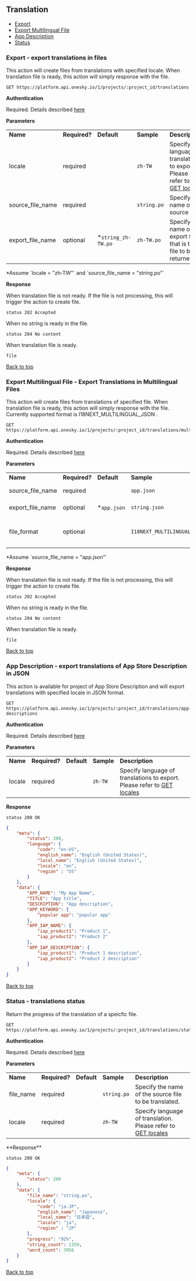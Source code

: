## Translation
- [Export](#export---export-translations-in-files)
- [Export Multilingual File](#export-multilingual-file---export-translations-in-multilingual-files)
- [App Description](#app-description---export-translations-of-app-store-description-in-json)
- [Status](#status---translations-status)


### Export - export translations in files
This action will create files from translations with specified locale. When translation file is ready, this action will simply response with the file.

    GET https://platform.api.onesky.io/1/projects/:project_id/translations

**Authentication**

Required. Details described [here](/README.md#authentication)

**Parameters**

<table>
    <tr>
        <td><strong>Name</strong></td>
        <td><strong>Required?</strong></td>
        <td><strong>Default</strong></td>
        <td><strong>Sample</strong></td>
        <td><strong>Description</strong></td>
    </tr>
    <tr>
        <td>locale</td>
        <td>required</td>
        <td></td>
        <td><code>zh-TW</code></td>
        <td>Specify language of translations to export. Please refer to <a href="/resources/locale.md">GET locales</a></td>
    </tr>
    <tr>
        <td>source_file_name</td>
        <td>required</td>
        <td></td>
        <td><code>string.po</code></td>
        <td>Specify the name of the source file.</td>
    </tr>
    <tr>
        <td>export_file_name</td>
        <td>optional</td>
        <td>*<code>string_zh-TW.po</code></td>
        <td><code>zh-TW.po</code></td>
        <td>Specify the name of export file that is the file to be returned.</td>
    </tr>
</table>
*Assume `locale = "zh-TW"` and `source_file_name = "string.po"`

**Response**

When translation file is not ready. If the file is not processing, this will trigger the action to create file.
```
status 202 Accepted
```

When no string is ready in the file.
```
status 204 No content
```

When translation file is ready.
```
file
```
[Back to top](#translation)

### Export Multilingual File - Export Translations in Multilingual Files
This action will create files from translations of specified file. When translation file is ready, this action will simply response with the file. Currently supported format is I18NEXT_MULTILINGUAL_JSON .

    GET https://platform.api.onesky.io/1/projects/:project_id/translations/multilingual

**Authentication**

Required. Details described [here](/README.md#authentication)

**Parameters**

<table>
    <tr>
        <td><strong>Name</strong></td>
        <td><strong>Required?</strong></td>
        <td><strong>Default</strong></td>
        <td><strong>Sample</strong></td>
        <td><strong>Description</strong></td>
    </tr>
    <tr>
        <td>source_file_name</td>
        <td>required</td>
        <td></td>
        <td><code>app.json</code></td>
        <td>Specify the name of the source file.</td>
    </tr>
    <tr>
        <td>export_file_name</td>
        <td>optional</td>
        <td>*<code>app.json</code></td>
        <td><code>string.json</code></td>
        <td>Specify the name of export file that is the file to be returned.</td>
    </tr>
    <tr>
        <td>file_format</td>
        <td>optional</td>
        <td></td>
        <td><code>I18NEXT_MULTILINGUAL_JSON</code></td>
        <td>Specify export file format, if different from source file format.<br/><b>Recommend only convert from I18NEXT_HIERARCHICAL_JSON</b></td>
    </tr>
</table>
*Assume `source_file_name = "app.json"`

**Response**

When translation file is not ready. If the file is not processing, this will trigger the action to create file.
```
status 202 Accepted
```

When no string is ready in the file.
```
status 204 No content
```

When translation file is ready.
```
file
```
[Back to top](#translation)


### App Description - export translations of App Store Description in JSON
This action is available for project of App Store Description and will export translations with specified locale in JSON format.

    GET https://platform.api.onesky.io/1/projects/:project_id/translations/app-descriptions

**Authentication**

Required. Details described [here](/README.md#authentication)

**Parameters**

<table>
    <tr>
        <td><strong>Name</strong></td>
        <td><strong>Required?</strong></td>
        <td><strong>Default</strong></td>
        <td><strong>Sample</strong></td>
        <td><strong>Description</strong></td>
    </tr>
    <tr>
        <td>locale</td>
        <td>required</td>
        <td></td>
        <td><code>zh-TW</code></td>
        <td>Specify language of translations to export. Please refer to <a href="/resources/locale.md">GET locales</a></td>
    </tr>
</table>

**Response**
```
status 200 OK
```
``` json
{
    "meta": {
        "status": 200,
        "language": {
            "code": "en-US",
            "english_name": "English (United States)",
            "local_name": "English (United States)",
            "locale": "en",
            "region" : "US"
        }
    },
    "data": {
        "APP_NAME": "My App Name",
        "TITLE": "App title",
        "DESCRIPTION": "App description",
        "APP_KEYWORD": {
            "popular app": "popular app"
        },
        "APP_IAP_NAME": {
            "iap_product1": "Product 1",
            "iap_product2": "Product 2"
        },
        "APP_IAP_DESCRIPTION": {
            "iap_product1": "Product 1 description",
            "iap_product2": "Product 2 description"
        }
    }
}
```
[Back to top](#translation)


### Status - translations status
Return the progress of the translation of a speicfic file.

    GET https://platform.api.onesky.io/1/projects/:project_id/translations/status

**Authentication**

Required. Details described [here](/README.md#authentication)

**Parameters**

<table>
    <tr>
        <td><strong>Name</strong></td>
        <td><strong>Required?</strong></td>
        <td><strong>Default</strong></td>
        <td><strong>Sample</strong></td>
        <td><strong>Description</strong></td>
    </tr>
    <tr>
        <td>file_name</td>
        <td>required</td>
        <td></td>
        <td><code>string.po</code></td>
        <td>Specify the name of the source file to be translated.</td>
    </tr>
    <tr>
        <td>locale</td>
        <td>required</td>
        <td></td>
        <td><code>zh-TW</code></td>
        <td>Specify language of translation. Please refer to <a href="/resources/locale.md">GET locales</a></td>
    </tr>
</table>
**Response**

```
status 200 OK
```
``` json
{
    "meta": {
        "status": 200
    },
    "data": {
        "file_name": "string.po",
        "locale": {
            "code": "ja-JP",
            "english_name": "Japanese",
            "local_name": "日本語",
            "locale": "ja",
            "region" : "JP"
        },
        "progress": "92%",
        "string_count": 1359,
        "word_count": 3956
    }
}
```
[Back to top](#translation)
